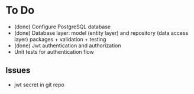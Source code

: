 # To Do
- (done) Configure PostgreSQL database
- (done) Database layer: model (entity layer) and repository (data access layer) packages + validation + testing
- (done) Jwt authentication and authorization
- Unit tests for authentication flow

## Issues
- jwt secret in git repo